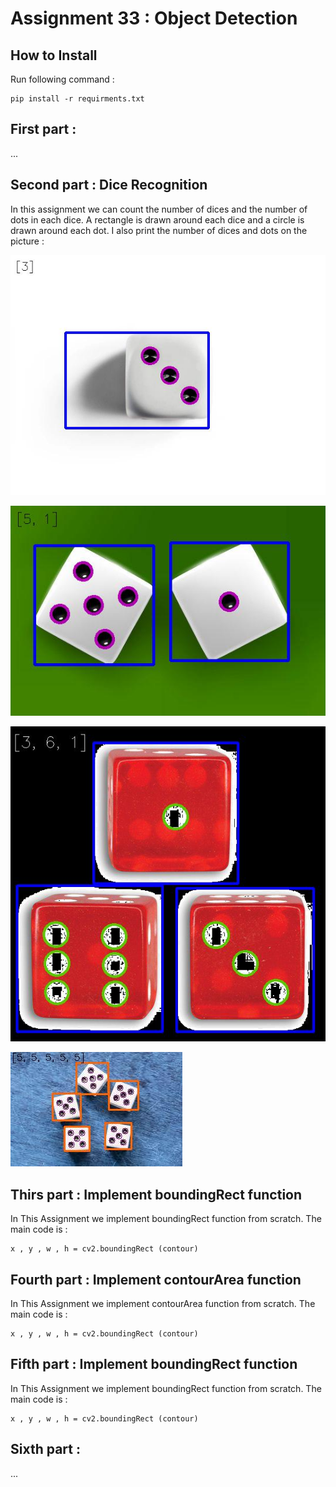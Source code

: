 # Assignment 33 : Object Detection

## How to Install
Run following command :
```
pip install -r requirments.txt
```

## First part : 

...

## Second part : Dice Recognition
In this assignment we can count the number of dices and the number of dots in each dice.
A rectangle is drawn around each dice and a circle is drawn around each dot. I also print the number of dices and dots on the picture :

![alt text](outputs/output_2_1D.jpg)

![alt text](outputs/output_2_2D.jpg)

![alt text](outputs/output_2_3D.jpg)

![alt text](outputs/output_2_5D.jpg)

## Thirs part : Implement boundingRect function
In This Assignment we implement boundingRect function from scratch. The main code is :
```
x , y , w , h = cv2.boundingRect (contour)
```

## Fourth part : Implement contourArea function
In This Assignment we implement contourArea function from scratch. The main code is :
```
x , y , w , h = cv2.boundingRect (contour)
```

## Fifth part : Implement boundingRect function
In This Assignment we implement boundingRect function from scratch. The main code is :
```
x , y , w , h = cv2.boundingRect (contour)
```

## Sixth part : 

...